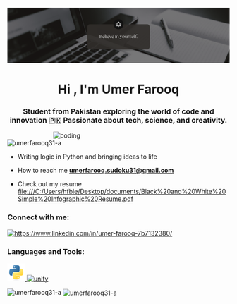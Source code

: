 ![logo](https://github.com/UmerFarooq31-A/UmerFarooq31-A/blob/main/Black%20Minimalist%20Motivation%20Quote%20LinkedIn%20Banner.png)
<h1 align="center">Hi , I'm Umer Farooq</h1>
<h3 align="center">Student from Pakistan exploring the world of code and innovation 🇵🇰 Passionate about tech, science, and creativity.</h3>
<img align="right" alt="coding"   width="400"src="https://camo.githubusercontent.com/2366b34bb903c09617990fb5fff4622f3e941349e846ddb7e73df872a9d21233/68747470733a2f2f63646e2e6472696262626c652e636f6d2f75736572732f3733303730332f73637265656e73686f74732f363538313234332f6176656e746f2e676966">
<p align="left"> <img src="https://komarev.com/ghpvc/?username=umerfarooq31-a&label=Profile%20views&color=0e75b6&style=flat" alt="umerfarooq31-a" /> </p>

- Writing logic in Python and bringing ideas to life 

- How to reach me **umerfarooq.sudoku31@gmail.com**

- Check out my resume [file:///C:/Users/hfble/Desktop/documents/Black%20and%20White%20Simple%20Infographic%20Resume.pdf](file:///C:/Users/hfble/Desktop/documents/Black%20and%20White%20Simple%20Infographic%20Resume.pdf)

<h3 align="left">Connect with me:</h3>
<p align="left">
<a href="https://linkedin.com/in/https://www.linkedin.com/in/umer-farooq-7b7132380/" target="blank"><img align="center" src="https://raw.githubusercontent.com/rahuldkjain/github-profile-readme-generator/master/src/images/icons/Social/linked-in-alt.svg" alt="https://www.linkedin.com/in/umer-farooq-7b7132380/" height="30" width="40" /></a>
</p>

<h3 align="left">Languages and Tools:</h3>
<p align="left"> <a href="https://www.python.org" target="_blank" rel="noreferrer"> <img src="https://raw.githubusercontent.com/devicons/devicon/master/icons/python/python-original.svg" alt="python" width="40" height="40"/> </a> <a href="https://unity.com/" target="_blank" rel="noreferrer"> <img src="https://www.vectorlogo.zone/logos/unity3d/unity3d-icon.svg" alt="unity" width="40" height="40"/> </a> </p>
<p><img align="left" src="https://github-readme-stats.vercel.app/api/top-langs?username=umerfarooq31-a&show_icons=true&locale=en&layout=compact" alt="umerfarooq31-a" /></p>

<p>&nbsp;<img align="center" src="https://github-readme-stats.vercel.app/api?username=umerfarooq31-a&show_icons=true&locale=en" alt="umerfarooq31-a" /></p>
